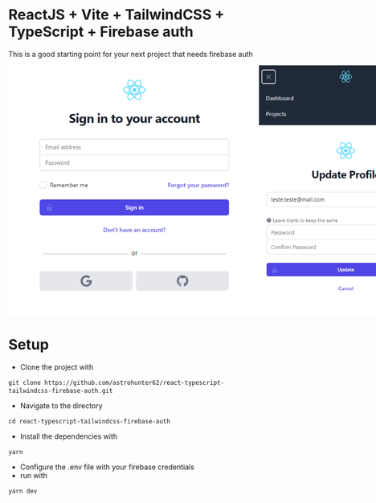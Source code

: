 # ReactJS + Vite + TailwindCSS + TypeScript + Firebase auth

This is a good starting point for your next project that needs firebase auth

<div style="display:flex;">
<img  src="./images/Screenshot_1.png" height="500">
<img src="./images/Screenshot_2.png" height="500">
<img src="./images/Screenshot_3.png" height="500">
</div>

# Setup

- Clone the project with 
```
git clone https://github.com/astrohunter62/react-typescript-tailwindcss-firebase-auth.git
```
- Navigate to the directory
```
cd react-typescript-tailwindcss-firebase-auth
```
- Install the dependencies with
```
yarn
```
- Configure the .env file with your firebase credentials
- run with
```
yarn dev
```
